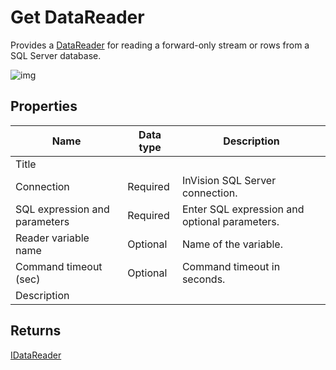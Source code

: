 # Get DataReader

Provides a [DataReader](https://learn.microsoft.com/en-us/dotnet/api/system.data.sqlclient.sqldatareader) for reading a forward-only stream or rows from a SQL Server database.

![img](https://profitbasedocs.blob.core.windows.net/flowimages/SQL-example.png)

## Properties

| Name         | Data type       | Description                                       |
|--------------|-----------------|---------------------------------------------------|
| Title           |           |                        |
| Connection         | Required   | InVision SQL Server connection. |
|SQL expression and parameters   | Required      | Enter SQL expression and optional parameters. |
| Reader variable name | Optional  | Name of the variable.  |
|Command timeout (sec) | Optional | Command timeout in seconds.|
|   Description   |           |                  |


## Returns

[IDataReader](https://learn.microsoft.com/en-us/dotnet/api/system.data.idatareader)
